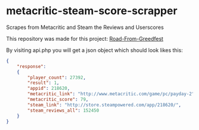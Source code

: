 # metacritic-steam-score-scrapper
Scrapes from Metacritic and Steam the Reviews and Userscores

This repository was made for this project: [Road-From-Greedfest
](https://github.com/RoadFromGreedfest/Road-From-Greedfest)

By visiting api.php you will get a json object which should look likes this:
```json
{
    "response": 
    {
        "player_count": 27392,
        "result": 1,
        "appid": 218620,
        "metacritic_link": "http://www.metacritic.com/game/pc/payday-2",
        "metacritic_score": 79,
        "steam_link": "http://store.steampowered.com/app/218620/",
        "steam_reviews_all": 152450
    }
}
```